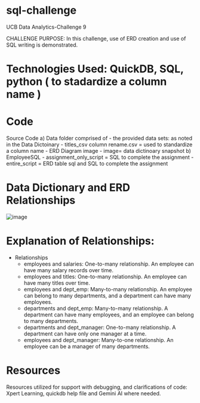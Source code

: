 # sql-challenge
UCB Data Analytics-Challenge 9

CHALLENGE PURPOSE: In this challenge, use of ERD creation and use of SQL writing is demonstrated.

# Technologies Used: QuickDB, SQL, python ( to stadardize a column name ) 

# Code
Source Code
     a) Data folder comprised of
          - the provided data sets: as noted in the Data Dictoinary
          - titles_csv column rename.csv = used to standardize a column name
          - ERD Diagram image
          - image= data dictinoary snapshot
     b) EmployeeSQL
          - assignment_only_script = SQL to complete the assignment
          - entire_script = ERD table sql and SQL to complete the assignment
          
# Data Dictionary and ERD Relationships 
 ![image](https://github.com/user-attachments/assets/4a671a2e-0cd5-4e0d-a62c-dbba9d001911)





# Explanation of Relationships:
- Relationships
     * employees and salaries: One-to-many relationship. An employee can have many salary records over time.
     * employees and titles: One-to-many relationship. An employee can have many titles over time.
     * employees and dept_emp: Many-to-many relationship. An employee can belong to many departments, and a department can have many employees.
     * departments and dept_emp: Many-to-many relationship. A department can have many employees, and an employee can belong to many departments.
     * departments and dept_manager: One-to-many relationship. A department can have only one manager at a time.
     * employees and dept_manager: Many-to-one relationship. An employee can be a manager of many departments.  

# Resources
Resources utilized for support with debugging, and clarifications of code: Xpert Learning, quickdb help file and Gemini AI where needed.
